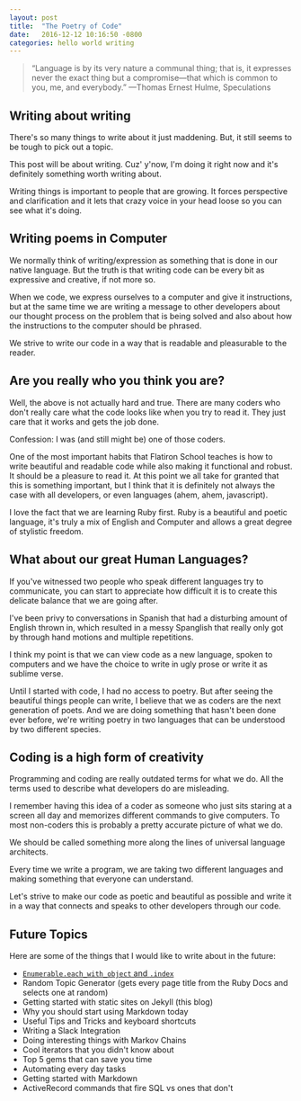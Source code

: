 ```yaml
---
layout: post
title:  "The Poetry of Code"
date:   2016-12-12 10:16:50 -0800
categories: hello world writing
---
```


>“Language is by its very nature a communal thing; that is, it expresses
never the exact thing but a compromise—that which is common to
you, me, and everybody.”
—Thomas Ernest Hulme, Speculations

## Writing about writing

There's so many things to write about it just maddening.
But, it still seems to be tough to pick out a topic.

This post will be about writing. Cuz' y'now, I'm doing it right now and it's definitely
something worth writing about.

Writing things is important to people that are growing. It forces perspective and
clarification and it lets that crazy voice in your head loose so you can see what it's doing.

## Writing poems in Computer

We normally think of writing/expression as something that is done in our native language. But the truth is that writing code can be every bit as expressive and creative, if not more so.

When we code, we express ourselves to a computer and give it instructions, but at the same time we are writing a message to other developers about our thought process on the problem that
is being solved and also about how the instructions to the computer should be phrased.

We strive to write our code in a way that is readable and pleasurable to the reader.

## Are you really who you think you are?

Well, the above is not actually hard and true. There are many coders who don't really
care what the code looks like when you try to read it. They just care that it works and gets the job done.

Confession: I was (and still might be) one of those coders.

One of the most important habits that Flatiron School
teaches is how to write beautiful and readable code while also making it functional and robust. It should be a pleasure to read it.
At this point we all take for granted that this is something
important, but I think that it is definitely not always the case with all developers, or even languages (ahem, ahem, javascript).

I love the fact that we are learning Ruby first.
Ruby is a beautiful and poetic language, it's truly a mix of English and Computer and allows a great degree of stylistic freedom.

## What about our great Human Languages?

If you've witnessed two people who speak different languages try to communicate, you can start to appreciate how difficult it is to create this delicate balance that we are going after.

I've been privy to conversations in Spanish that had a disturbing amount of English
thrown in, which resulted in a messy Spanglish that really only
got by through hand motions and multiple repetitions.

I think my point is that we can view code as a new language, spoken to computers
and we have the choice to write in ugly prose or write it as sublime verse.

Until I started with code, I had no access to poetry. But after
seeing the beautiful things people can write, I believe that we
as coders are the next generation of poets. And we are doing
something that hasn't been done ever before, we're writing
poetry in two languages that can be understood by two different species.

## Coding is a high form of creativity

Programming and coding are really outdated terms for what we do.
All the terms used to describe what developers do are
misleading.

I remember having this idea
of a coder as someone who just sits staring at a screen all day and memorizes
different commands to give computers. To most non-coders this is probably a pretty accurate picture of what we do.

We should be called something more along the lines of universal language architects.

Every time we write a program, we are taking two different languages and making
something that everyone can understand.

Let's strive to make our code as poetic and beautiful as possible and write it in a way that connects and speaks to other developers through our code.




## Future Topics

Here are some of the things that I would like to write about in the future:


- [`Enumerable.each_with_object` and  `.index`](/each_with_object)
- Random Topic Generator (gets every page title from the Ruby Docs and selects one at random)
- Getting started with static sites on Jekyll (this blog)
- Why you should start using Markdown today
- Useful Tips and Tricks and keyboard shortcuts
- Writing a Slack Integration
- Doing interesting things with Markov Chains
- Cool iterators that you didn't know about
- Top 5 gems that can save you time
- Automating every day tasks
- Getting started with Markdown
- ActiveRecord commands that fire SQL vs ones that don't
